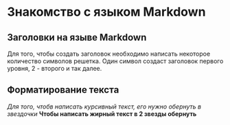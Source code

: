 # Знакомство с языком Markdown #
## Заголовки на языве Markdown ##
Для того, чтобы создать заголовок необходимо написать некоторое количество символов решетка. Один символ создаст заголовок первого уровня, 2 - второго и так далее.
## Форматирование текста ##
*Для того, чтобв написать курсивный текст, его нужно обернуть в звездочки*
**Чтобы написать жирный текст в 2 звезды обернуть**